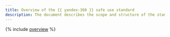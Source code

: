 ```yaml
---
title: Overview of the {{ yandex-360 }} safe use standard
description: The document describes the scope and structure of the standard.
---
```


{% include [overview](../../_includes/security/standard-360/overview.md) %}